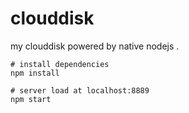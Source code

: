 # clouddisk
my clouddisk powered by native nodejs . 

```
# install dependencies
npm install

# server load at localhost:8889
npm start
```
